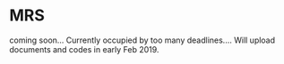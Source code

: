 # MRS
coming soon...
Currently occupied by too many deadlines.... Will upload documents and codes in early Feb 2019. 
